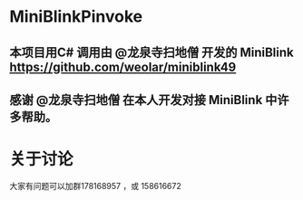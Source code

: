 # MiniBlinkPinvoke
## 本项目用C#  调用由 @龙泉寺扫地僧 开发的 MiniBlink https://github.com/weolar/miniblink49 
## 感谢 @龙泉寺扫地僧 在本人开发对接 MiniBlink 中许多帮助。

# 关于讨论
大家有问题可以加群178168957 ，或 158616672
